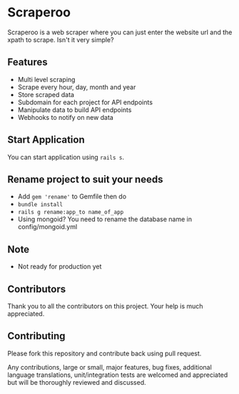 # Scraperoo
Scraperoo is a web scraper where you can just enter the website url and the xpath to scrape. Isn't it very simple?

## Features

* Multi level scraping
* Scrape every hour, day, month and year
* Store scraped data
* Subdomain for each project for API endpoints
* Manipulate data to build API endpoints
* Webhooks to notify on new data

## Start Application

You can start application using `rails s`.

## Rename project to suit your needs
* Add `gem 'rename'` to Gemfile then do
* `bundle install`
* `rails g rename:app_to name_of_app`
* Using mongoid? You need to rename the database name in config/mongoid.yml

## Note

* Not ready for production yet

## Contributors

Thank you to all the contributors on this project. Your help is much appreciated.


## Contributing

Please fork this repository and contribute back using pull request.

Any contributions, large or small, major features, bug fixes, additional language translations, unit/integration tests are welcomed and appreciated but will be thoroughly reviewed and discussed.
